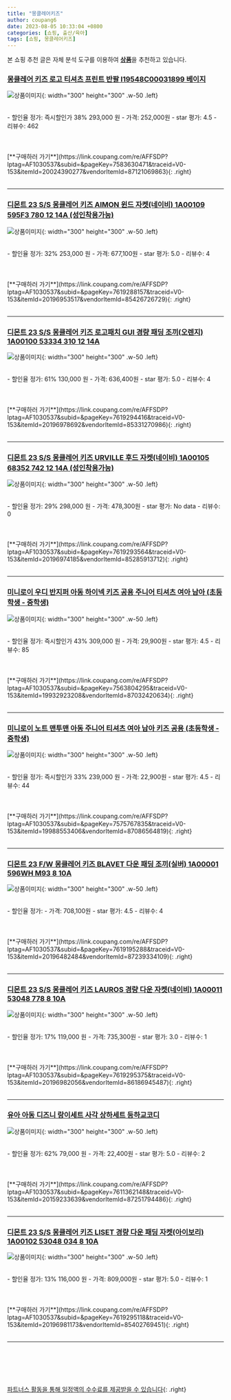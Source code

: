 ```yaml
---
title: "몽클레어키즈"
author: coupang6
date: 2023-08-05 10:33:04 +0800
categories: [쇼핑, 출산/육아]
tags: [쇼핑, 몽클레어키즈]
---
```


본 쇼핑 추천 글은 자체 분석 도구를 이용하여 [**상품**](https://link.coupang.com/a/bao1ui)을 추천하고 있습니다.

### [몽클레어 키즈 로고 티셔츠 프린트 반팔 I19548C00031899 베이지](https://link.coupang.com/re/AFFSDP?lptag=AF1030537&subid=&pageKey=7583630471&traceid=V0-153&itemId=20024390277&vendorItemId=87121069863)

![상품이미지](https://thumbnail10.coupangcdn.com/thumbnails/remote/230x230ex/image/vendor_inventory/8e4f/678497b07d54fb0f93c3ca91af415859261e3cd63ec214a067995e28d297.jpeg){: width="300" height="300" .w-50 .left}


<br>
- 할인율 정가: 즉시할인가 38%  293,000   원
- 가격: 252,000원
- star 평가: 4.5
- 리뷰수: 462
<br>
<br>
<br>
<br>
[**구매하러 가기**](https://link.coupang.com/re/AFFSDP?lptag=AF1030537&subid=&pageKey=7583630471&traceid=V0-153&itemId=20024390277&vendorItemId=87121069863){: .right}
<br>
<br>

---

### [디몬트 23 S/S 몽클레어 키즈 AIMON 윈드 자켓(네이비) 1A00109 595F3 780 12 14A (성인착용가능)](https://link.coupang.com/re/AFFSDP?lptag=AF1030537&subid=&pageKey=7619288157&traceid=V0-153&itemId=20196953517&vendorItemId=85426726729)

![상품이미지](https://thumbnail6.coupangcdn.com/thumbnails/remote/230x230ex/image/vendor_inventory/e356/5bbe6da1f92128f0e1ccc55155c46469c9c5f95c78313dd24fa06df60457.jpg){: width="300" height="300" .w-50 .left}


<br>
- 할인율 정가: 32%  253,000   원
- 가격: 677,100원
- star 평가: 5.0
- 리뷰수: 4
<br>
<br>
<br>
<br>
[**구매하러 가기**](https://link.coupang.com/re/AFFSDP?lptag=AF1030537&subid=&pageKey=7619288157&traceid=V0-153&itemId=20196953517&vendorItemId=85426726729){: .right}
<br>
<br>

---

### [디몬트 23 S/S 몽클레어 키즈 로고패치 GUI 경량 패딩 조끼(오렌지) 1A00100 53334 310 12 14A](https://link.coupang.com/re/AFFSDP?lptag=AF1030537&subid=&pageKey=7619294416&traceid=V0-153&itemId=20196978692&vendorItemId=85331270986)

![상품이미지](https://thumbnail6.coupangcdn.com/thumbnails/remote/230x230ex/image/vendor_inventory/f930/9b61774c4643b355909f9f4ded1f52c5eb978b91a8aa4b123eafaff8cad8.jpg){: width="300" height="300" .w-50 .left}


<br>
- 할인율 정가: 61%  130,000   원
- 가격: 636,400원
- star 평가: 5.0
- 리뷰수: 4
<br>
<br>
<br>
<br>
[**구매하러 가기**](https://link.coupang.com/re/AFFSDP?lptag=AF1030537&subid=&pageKey=7619294416&traceid=V0-153&itemId=20196978692&vendorItemId=85331270986){: .right}
<br>
<br>

---

### [디몬트 23 S/S 몽클레어 키즈 URVILLE 후드 자켓(네이비) 1A00105 68352 742 12 14A (성인착용가능)](https://link.coupang.com/re/AFFSDP?lptag=AF1030537&subid=&pageKey=7619293564&traceid=V0-153&itemId=20196974185&vendorItemId=85285913712)

![상품이미지](https://thumbnail9.coupangcdn.com/thumbnails/remote/230x230ex/image/vendor_inventory/1316/b34c6a65ba54b2860c2be1148dc04c19253a63b8ec590a5825e992706edc.jpg){: width="300" height="300" .w-50 .left}


<br>
- 할인율 정가: 29%  298,000   원
- 가격: 478,300원
- star 평가: No data
- 리뷰수: 0
<br>
<br>
<br>
<br>
[**구매하러 가기**](https://link.coupang.com/re/AFFSDP?lptag=AF1030537&subid=&pageKey=7619293564&traceid=V0-153&itemId=20196974185&vendorItemId=85285913712){: .right}
<br>
<br>

---

### [미니로이 우디 반지퍼 아동 하이넥 키즈 공용 주니어 티셔츠 여아 남아 (초등학생 - 중학생)](https://link.coupang.com/re/AFFSDP?lptag=AF1030537&subid=&pageKey=7563804295&traceid=V0-153&itemId=19932923208&vendorItemId=87032420634)

![상품이미지](https://thumbnail10.coupangcdn.com/thumbnails/remote/230x230ex/image/vendor_inventory/03b4/5dafe62848c20b7a3e2d4c1ea16d1dc47a8ed5cf7ae428331dfca4453365.jpg){: width="300" height="300" .w-50 .left}


<br>
- 할인율 정가: 즉시할인가 43%  309,000   원
- 가격: 29,900원
- star 평가: 4.5
- 리뷰수: 85
<br>
<br>
<br>
<br>
[**구매하러 가기**](https://link.coupang.com/re/AFFSDP?lptag=AF1030537&subid=&pageKey=7563804295&traceid=V0-153&itemId=19932923208&vendorItemId=87032420634){: .right}
<br>
<br>

---

### [미니로이 노트 맨투맨 아동 주니어 티셔츠 여아 남아 키즈 공용 (초등학생 - 중학생)](https://link.coupang.com/re/AFFSDP?lptag=AF1030537&subid=&pageKey=7575767835&traceid=V0-153&itemId=19988553406&vendorItemId=87086564819)

![상품이미지](https://thumbnail8.coupangcdn.com/thumbnails/remote/230x230ex/image/vendor_inventory/6f7e/30a7e000c0d7d501cd540864033cd1a9f9fbb49ea8e055f16935a57f7beb.jpg){: width="300" height="300" .w-50 .left}


<br>
- 할인율 정가: 즉시할인가 33%  239,000   원
- 가격: 22,900원
- star 평가: 4.5
- 리뷰수: 44
<br>
<br>
<br>
<br>
[**구매하러 가기**](https://link.coupang.com/re/AFFSDP?lptag=AF1030537&subid=&pageKey=7575767835&traceid=V0-153&itemId=19988553406&vendorItemId=87086564819){: .right}
<br>
<br>

---

### [디몬트 23 F/W 몽클레어 키즈 BLAVET 다운 패딩 조끼(실버) 1A00001 596WH M93 8 10A](https://link.coupang.com/re/AFFSDP?lptag=AF1030537&subid=&pageKey=7619195288&traceid=V0-153&itemId=20196482484&vendorItemId=87239334109)

![상품이미지](https://thumbnail9.coupangcdn.com/thumbnails/remote/230x230ex/image/vendor_inventory/2d1d/011ed298c7a90258839a004657bbf746d1908ef8b461029ab7624fb35abb.jpg){: width="300" height="300" .w-50 .left}


<br>
- 할인율 정가: 
- 가격: 708,100원
- star 평가: 4.5
- 리뷰수: 4
<br>
<br>
<br>
<br>
[**구매하러 가기**](https://link.coupang.com/re/AFFSDP?lptag=AF1030537&subid=&pageKey=7619195288&traceid=V0-153&itemId=20196482484&vendorItemId=87239334109){: .right}
<br>
<br>

---

### [디몬트 23 S/S 몽클레어 키즈 LAUROS 경량 다운 자켓(네이비) 1A00011 53048 778 8 10A](https://link.coupang.com/re/AFFSDP?lptag=AF1030537&subid=&pageKey=7619295375&traceid=V0-153&itemId=20196982056&vendorItemId=86186945487)

![상품이미지](https://thumbnail9.coupangcdn.com/thumbnails/remote/230x230ex/image/vendor_inventory/71f9/1ddaf62e2d3bb6ab568142825ba078ec29a4c1e6e54734ec279810796177.jpg){: width="300" height="300" .w-50 .left}


<br>
- 할인율 정가: 17%  119,000   원
- 가격: 735,300원
- star 평가: 3.0
- 리뷰수: 1
<br>
<br>
<br>
<br>
[**구매하러 가기**](https://link.coupang.com/re/AFFSDP?lptag=AF1030537&subid=&pageKey=7619295375&traceid=V0-153&itemId=20196982056&vendorItemId=86186945487){: .right}
<br>
<br>

---

### [유아 아동 디즈니 랑이세트 사각 상하세트 등하교코디](https://link.coupang.com/re/AFFSDP?lptag=AF1030537&subid=&pageKey=7611362148&traceid=V0-153&itemId=20159233639&vendorItemId=87251794486)

![상품이미지](https://thumbnail7.coupangcdn.com/thumbnails/remote/230x230ex/image/vendor_inventory/94f7/74f466a9f291afe70edbba4afb85680c91c87130d4e82b3940f2bea350d5.jpg){: width="300" height="300" .w-50 .left}


<br>
- 할인율 정가: 62%  79,000   원
- 가격: 22,400원
- star 평가: 5.0
- 리뷰수: 2
<br>
<br>
<br>
<br>
[**구매하러 가기**](https://link.coupang.com/re/AFFSDP?lptag=AF1030537&subid=&pageKey=7611362148&traceid=V0-153&itemId=20159233639&vendorItemId=87251794486){: .right}
<br>
<br>

---

### [디몬트 23 S/S 몽클레어 키즈 LISET 경량 다운 패딩 자켓(아이보리) 1A00102 53048 034 8 10A](https://link.coupang.com/re/AFFSDP?lptag=AF1030537&subid=&pageKey=7619295118&traceid=V0-153&itemId=20196981173&vendorItemId=85402769451)

![상품이미지](https://thumbnail8.coupangcdn.com/thumbnails/remote/230x230ex/image/vendor_inventory/6045/b2624f7959cec11ddea4528c459f7189509fb102716921359213d84f3bb9.jpg){: width="300" height="300" .w-50 .left}


<br>
- 할인율 정가: 13%  116,000   원
- 가격: 809,000원
- star 평가: 5.0
- 리뷰수: 1
<br>
<br>
<br>
<br>
[**구매하러 가기**](https://link.coupang.com/re/AFFSDP?lptag=AF1030537&subid=&pageKey=7619295118&traceid=V0-153&itemId=20196981173&vendorItemId=85402769451){: .right}
<br>
<br>

---
<br><br><br><br><br> [파트너스 활동을 통해 일정액의 수수료를 제공받을 수 있습니다](https://link.coupang.com/a/bao1ui){: .right}